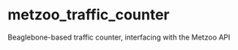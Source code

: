metzoo_traffic_counter
======================

Beaglebone-based traffic counter, interfacing with the Metzoo API
